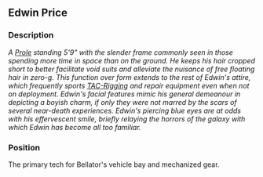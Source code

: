 ## Edwin Price
### Description
*A [Prole](Game/Prole) standing 5'9" with the slender frame commonly seen in those spending more time in space than on the ground. He keeps his hair cropped short to better facilitate void suits and alleviate the nuisance of free floating hair in zero-g. This function over form extends to the rest of Edwin's attire, which frequently sports [TAC-Rigging](Game/Blocks/TAC-Rigging) and repair equipment even when not on deployment. Edwin's facial features mimic his general demeanour in depicting a boyish charm, if only they were not marred by the scars of several near-death experiences. Edwin's piercing blue eyes are at odds with his effervescent smile, briefly relaying the horrors of the galaxy with which Edwin has become all too familiar.*

### Position
The primary tech for Bellator's vehicle bay and mechanized gear.

